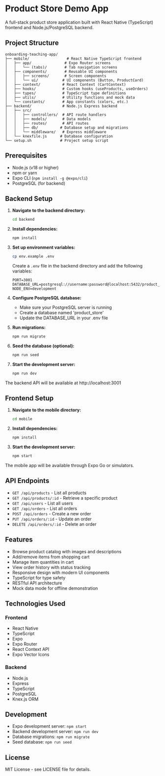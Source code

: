 # Product Store Demo App

A full-stack product store application built with React Native (TypeScript) frontend and Node.js/PostgreSQL backend.

## Project Structure

```
onboarding-teaching-app/
├── mobile/                 # React Native TypeScript frontend
│   ├── app/               # Expo Router screens
│   │   └── (tabs)/        # Tab navigation screens
│   ├── components/        # Reusable UI components
│   │   ├── screens/       # Screen components
│   │   └── ui/           # UI components (Button, ProductCard)
│   ├── context/          # React Context (CartContext)
│   ├── hooks/            # Custom hooks (useProducts, useOrders)
│   ├── types/            # TypeScript type definitions
│   ├── utils/            # Utility functions and mock data
│   └── constants/        # App constants (colors, etc.)
├── backend/              # Node.js Express backend
│   ├── src/
│   │   ├── controllers/  # API route handlers
│   │   ├── models/       # Data models
│   │   ├── routes/       # API routes
│   │   ├── db/          # Database setup and migrations
│   │   └── middleware/   # Express middleware
│   └── knexfile.js      # Database configuration
└── setup.sh             # Project setup script
```

## Prerequisites

- Node.js (v18 or higher)
- npm or yarn
- Expo CLI (`npm install -g @expo/cli`)
- PostgreSQL (for backend)

## Backend Setup

1. **Navigate to the backend directory:**
   ```bash
   cd backend
   ```

2. **Install dependencies:**
   ```bash
   npm install
   ```

3. **Set up environment variables:**
   ```bash
   cp env.example .env
   ```
   
   Create a `.env` file in the backend directory and add the following variables:
   ```
   PORT=3001
   DATABASE_URL=postgresql://username:password@localhost:5432/product_store
   NODE_ENV=development
   ```

4. **Configure PostgreSQL database:**
   - Make sure your PostgreSQL server is running
   - Create a database named 'product_store'
   - Update the DATABASE_URL in your .env file

5. **Run migrations:**
   ```bash
   npm run migrate
   ```

6. **Seed the database (optional):**
   ```bash
   npm run seed
   ```

7. **Start the development server:**
   ```bash
   npm run dev
   ```

The backend API will be available at http://localhost:3001

## Frontend Setup

1. **Navigate to the mobile directory:**
   ```bash
   cd mobile
   ```

2. **Install dependencies:**
   ```bash
   npm install
   ```

3. **Start the development server:**
   ```bash
   npm start
   ```

The mobile app will be available through Expo Go or simulators.

## API Endpoints

- `GET /api/products` - List all products
- `GET /api/products/:id` - Retrieve a specific product
- `GET /api/users` - List all users
- `GET /api/orders` - List all orders
- `POST /api/orders` - Create a new order
- `PUT /api/orders/:id` - Update an order
- `DELETE /api/orders/:id` - Delete an order

## Features

- Browse product catalog with images and descriptions
- Add/remove items from shopping cart
- Manage item quantities in cart
- View order history with status tracking
- Responsive design with modern UI components
- TypeScript for type safety
- RESTful API architecture
- Mock data mode for offline demonstration

## Technologies Used

### Frontend
- React Native
- TypeScript
- Expo
- Expo Router
- React Context API
- Expo Vector Icons

### Backend
- Node.js
- Express
- TypeScript
- PostgreSQL
- Knex.js ORM

## Development

- Expo development server: `npm start`
- Backend development server: `npm run dev`
- Database migrations: `npm run migrate`
- Seed database: `npm run seed`

## License

MIT License - see LICENSE file for details.

